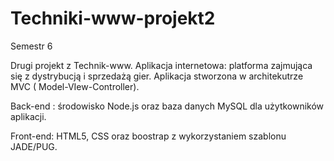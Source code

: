 # Techniki-www-projekt2

Semestr 6

Drugi projekt z Technik-www. Aplikacja internetowa: platforma zajmująca się z dystrybucją i sprzedażą gier.
Aplikacja  stworzona w architekutrze MVC ( Model-VIew-Controller).

Back-end : środowisko Node.js oraz baza danych MySQL dla użytkowników aplikacji.

Front-end: HTML5, CSS oraz boostrap z wykorzystaniem szablonu JADE/PUG. 

